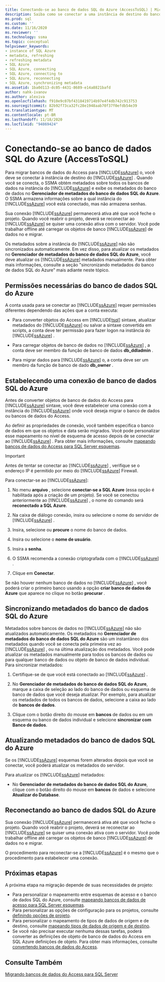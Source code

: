 ```yaml
---
title: Conectando-se ao banco de dados SQL do Azure (AccessToSQL) | Microsoft Docs
description: Saiba como se conectar a uma instância de destino do banco de dados SQL do Azure para migrar bancos de dados do Access. O SSMA obtém metadados sobre bancos de dados no banco de dados SQL do Azure.
ms.prod: sql
ms.custom: ''
ms.date: 11/16/2020
ms.reviewer: ''
ms.technology: ssma
ms.topic: conceptual
helpviewer_keywords:
- instance of SQL Azure
- metadata, refreshing
- refreshing metadata
- SQL Azure
- SQL Azure, connecting
- SQL Azure, connecting to
- SQL Azure, reconnecting
- SQL Azure, synchronizing metadata
ms.assetid: 1ba0d113-dc05-4431-8689-e14a8821bafd
author: nahk-ivanov
ms.author: alexiva
ms.openlocfilehash: f910e9c07bf4318419714b97e4f4db742c913753
ms.sourcegitcommit: 82b92f73ca32fc28e1948aab70f37f0efdb54e39
ms.translationtype: MT
ms.contentlocale: pt-BR
ms.lasthandoff: 11/18/2020
ms.locfileid: "94869424"
---
```

# <a name="connecting-to-azure-sql-database-accesstosql"></a>Conectando-se ao banco de dados SQL do Azure (AccessToSQL)

Para migrar bancos de dados do Access para [!INCLUDE[ssAzure](../../includes/ssazure_md.md)] o, você deve se conectar à instância de destino do [!INCLUDE[ssAzure](../../includes/ssazure_md.md)] . Quando você se conecta, o SSMA obtém metadados sobre todos os bancos de dados na instância do [!INCLUDE[ssAzure](../../includes/ssazure_md.md)] e exibe os metadados do banco de dados no **Gerenciador de metadados do banco de dados SQL do Azure**. O SSMA armazena informações sobre a qual instância do [!INCLUDE[ssAzure](../../includes/ssazure_md.md)] você está conectado, mas não armazena senhas.

Sua conexão [!INCLUDE[ssAzure](../../includes/ssazure_md.md)] permanecerá ativa até que você feche o projeto. Quando você reabrir o projeto, deverá se reconectar ao [!INCLUDE[ssAzure](../../includes/ssazure_md.md)] se quiser uma conexão ativa com o servidor. Você pode trabalhar offline até carregar os objetos de banco [!INCLUDE[ssAzure](../../includes/ssazure_md.md)] de dados no e migrar.

Os metadados sobre a instância do [!INCLUDE[ssAzure](../../includes/ssazure_md.md)] não são sincronizados automaticamente. Em vez disso, para atualizar os metadados no **Gerenciador de metadados do banco de dados SQL do Azure**, você deve atualizar os [!INCLUDE[ssAzure](../../includes/ssazure_md.md)] metadados manualmente. Para obter mais informações, consulte a seção "sincronizando metadados do banco de dados SQL do Azure" mais adiante neste tópico.

## <a name="required-azure-sql-database-permissions"></a>Permissões necessárias do banco de dados SQL do Azure

A conta usada para se conectar ao [!INCLUDE[ssAzure](../../includes/ssazure_md.md)] requer permissões diferentes dependendo das ações que a conta executa:

- Para converter objetos do Access em [!INCLUDE[tsql](../../includes/tsql-md.md)] sintaxe, atualizar metadados do [!INCLUDE[ssAzure](../../includes/ssazure_md.md)] ou salvar a sintaxe convertida em scripts, a conta deve ter permissão para fazer logon na instância do [!INCLUDE[ssAzure](../../includes/ssazure_md.md)] .

- Para carregar objetos de banco de dados no [!INCLUDE[ssAzure](../../includes/ssazure_md.md)] , a conta deve ser membro da função de banco de dados **db_ddladmin** .

- Para migrar dados para [!INCLUDE[ssAzure](../../includes/ssazure_md.md)] o, a conta deve ser um membro da função de banco de dado **db_owner** .

## <a name="establishing-an-azure-sql-database-connection"></a>Estabelecendo uma conexão de banco de dados SQL do Azure

Antes de converter objetos de banco de dados do Access para [!INCLUDE[ssAzure](../../includes/ssazure_md.md)] sintaxe, você deve estabelecer uma conexão com a instância do [!INCLUDE[ssAzure](../../includes/ssazure_md.md)] onde você deseja migrar o banco de dados ou bancos de dados do Access.

Ao definir as propriedades de conexão, você também especifica o banco de dados em que os objetos e data serão migrados. Você pode personalizar esse mapeamento no nível de esquema de acesso depois de se conectar ao [!INCLUDE[ssAzure](../../includes/ssazure_md.md)] . Para obter mais informações, consulte [mapeando bancos de dados do Access para SQL Server esquemas](mapping-source-and-target-databases-accesstosql.md).
  
> [!IMPORTANT]
> Antes de tentar se conectar ao [!INCLUDE[ssAzure](../../includes/ssazure_md.md)] , verifique se o endereço IP é permitido por meio do [!INCLUDE[ssAzure](../../includes/ssazure_md.md)] Firewall.
  
Para conectar-se ao [!INCLUDE[ssAzure](../../includes/ssazure_md.md)]:

1. No menu **arquivo** , selecione **conectar-se a SQL Azure** (essa opção é habilitada após a criação de um projeto).
   Se você se conectou anteriormente ao [!INCLUDE[ssAzure](../../includes/ssazure_md.md)] , o nome do comando será **reconectado a SQL Azure**.

2. Na caixa de diálogo conexão, insira ou selecione o nome do servidor de [!INCLUDE[ssAzure](../../includes/ssazure_md.md)] .

3. Insira, selecione ou **procure** o nome do banco de dados.

4. Insira ou selecione o **nome de usuário**.

5. Insira a **senha**.

6. O SSMA recomenda a conexão criptografada com o [!INCLUDE[ssAzure](../../includes/ssazure_md.md)] .

7. Clique em **Conectar**.
  
Se não houver nenhum banco de dados no [!INCLUDE[ssAzure](../../includes/ssazure_md.md)] , você poderá criar o primeiro banco usando a opção **criar banco de dados do Azure** que aparece no clique no botão **procurar** .

## <a name="synchronizing-azure-sql-database-metadata"></a>Sincronizando metadados do banco de dados SQL do Azure

Metadados sobre bancos de dados no [!INCLUDE[ssAzure](../../includes/ssazure_md.md)] não são atualizados automaticamente. Os metadados no **Gerenciador de metadados do banco de dados SQL do Azure** são um instantâneo dos metadados quando você se conecta pela primeira vez ao [!INCLUDE[ssAzure](../../includes/ssazure_md.md)] , ou na última atualização dos metadados. Você pode atualizar os metadados manualmente para todos os bancos de dados ou para qualquer banco de dados ou objeto de banco de dados individual. Para sincronizar metadados:

1. Certifique-se de que você está conectado ao [!INCLUDE[ssAzure](../../includes/ssazure_md.md)] .

2. No **Gerenciador de metadados do banco de dados SQL do Azure**, marque a caixa de seleção ao lado do banco de dados ou esquema de banco de dados que você deseja atualizar.
   Por exemplo, para atualizar os metadados de todos os bancos de dados, selecione a caixa ao lado de **bancos de dados**.

3. Clique com o botão direito do mouse em **bancos** de dados ou em um esquema ou banco de dados individual e selecione **sincronizar com Banco de dados**.

## <a name="refreshing-azure-sql-database-metadata"></a>Atualizando metadados do banco de dados SQL do Azure

Se os [!INCLUDE[ssAzure](../../includes/ssazure_md.md)] esquemas forem alterados depois que você se conectar, você poderá atualizar os metadados do servidor.

Para atualizar os [!INCLUDE[ssAzure](../../includes/ssazure_md.md)] metadados:

- No **Gerenciador de metadados do banco de dados SQL do Azure**, clique com o botão direito do mouse em **bancos** de dados e selecione **Atualizar do Database**.

## <a name="reconnecting-to-azure-sql-database"></a>Reconectando ao banco de dados SQL do Azure

Sua conexão [!INCLUDE[ssAzure](../../includes/ssazure_md.md)] permanecerá ativa até que você feche o projeto. Quando você reabrir o projeto, deverá se reconectar ao [!INCLUDE[ssAzure](../../includes/ssazure_md.md)] se quiser uma conexão ativa com o servidor. Você pode trabalhar offline até carregar os objetos de banco [!INCLUDE[ssAzure](../../includes/ssazure_md.md)] de dados no e migrar.

O procedimento para reconectar-se a [!INCLUDE[ssAzure](../../includes/ssazure_md.md)] é o mesmo que o procedimento para estabelecer uma conexão.

## <a name="next-steps"></a>Próximas etapas

A próxima etapa na migração depende de suas necessidades de projeto:

- Para personalizar o mapeamento entre esquemas de acesso e o banco de dados SQL do Azure, consulte [mapeando bancos de dados de acesso para SQL Server esquemas](mapping-source-and-target-databases-accesstosql.md).
- Para personalizar as opções de configuração para os projetos, consulte [definindo opções de projeto](setting-conversion-and-migration-options-accesstosql.md).
- Para personalizar o mapeamento de tipos de dados de origem e de destino, consulte [mapeando tipos de dados de origem e de destino](mapping-source-and-target-data-types-accesstosql.md).
- Se você não precisar executar nenhuma dessas tarefas, poderá converter as definições de objeto de banco de dados do Access em SQL Azure definições de objeto. Para obter mais informações, consulte [convertendo bancos de dados do Access](converting-access-database-objects-accesstosql.md).

## <a name="see-also"></a>Consulte Também

[Migrando bancos de dados do Access para SQL Server](migrating-access-databases-to-sql-server-azure-sql-db-accesstosql.md)
